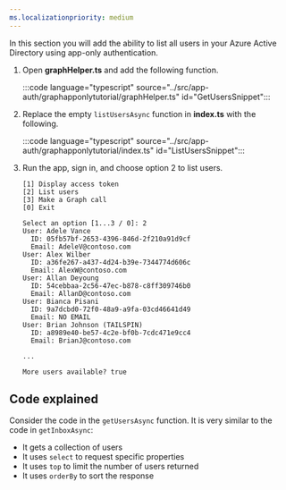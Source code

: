 ```yaml
---
ms.localizationpriority: medium
---
```


<!-- markdownlint-disable MD041 -->

In this section you will add the ability to list all users in your Azure Active Directory using app-only authentication.

1. Open **graphHelper.ts** and add the following function.

    :::code language="typescript" source="../src/app-auth/graphapponlytutorial/graphHelper.ts" id="GetUsersSnippet":::

1. Replace the empty `listUsersAsync` function in **index.ts** with the following.

    :::code language="typescript" source="../src/app-auth/graphapponlytutorial/index.ts" id="ListUsersSnippet":::

1. Run the app, sign in, and choose option 2 to list users.

    ```Shell
    [1] Display access token
    [2] List users
    [3] Make a Graph call
    [0] Exit

    Select an option [1...3 / 0]: 2
    User: Adele Vance
      ID: 05fb57bf-2653-4396-846d-2f210a91d9cf
      Email: AdeleV@contoso.com
    User: Alex Wilber
      ID: a36fe267-a437-4d24-b39e-7344774d606c
      Email: AlexW@contoso.com
    User: Allan Deyoung
      ID: 54cebbaa-2c56-47ec-b878-c8ff309746b0
      Email: AllanD@contoso.com
    User: Bianca Pisani
      ID: 9a7dcbd0-72f0-48a9-a9fa-03cd46641d49
      Email: NO EMAIL
    User: Brian Johnson (TAILSPIN)
      ID: a8989e40-be57-4c2e-bf0b-7cdc471e9cc4
      Email: BrianJ@contoso.com

    ...

    More users available? true
    ```

## Code explained

Consider the code in the `getUsersAsync` function. It is very similar to the code in `getInboxAsync`:

- It gets a collection of users
- It uses `select` to request specific properties
- It uses `top` to limit the number of users returned
- It uses `orderBy` to sort the response

